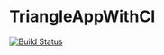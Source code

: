 # TriangleAppWithCI
[![Build Status](https://travis-ci.com/abdhilabs/TriangleAppWithCI.svg?branch=main)](https://travis-ci.com/abdhilabs/TriangleAppWithCI)
